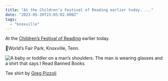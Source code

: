 ```yaml
---
title: "At the Children’s Festival of Reading earlier today. ..."
date: "2023-05-20T23:05:02.000Z"
tags: 
  - "knoxville"
---
```


At the [Children’s Festival of Reading](https://www.knoxcountylibrary.org/childrens-festival-of-reading) earlier today.

📍World’s Fair Park, Knoxville, Tenn.

![A baby or toddler on a man’s shoulders. The man is wearing glasses and a shirt that says I Read Banned Books](images/5962e56134.jpg)

Tee shirt by [Greg Pizzoli](https://gregpizzoli.com)
